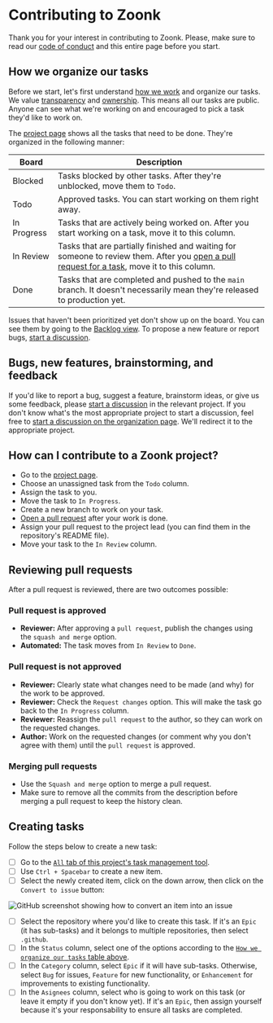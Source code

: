 # Contributing to Zoonk

Thank you for your interest in contributing to Zoonk.
Please, make sure to read our [code of conduct](./CODE_OF_CONDUCT.md) and this entire page before you start.

## How we organize our tasks

Before we start, let's first understand [how we work](./how-we-work) and organize our tasks.
We value [transparency](./about/values.md#transparency) and [ownership](./about/values.md#ownership).
This means all our tasks are public.
Anyone can see what we're working on and encouraged to pick a task they'd like to work on.

The [project page](https://github.com/orgs/zoonk/projects/11) shows all the tasks that need to be done.
They're organized in the following manner:

|Board|Description|
|-----|-----------|
|Blocked|Tasks blocked by other tasks. After they're unblocked, move them to `Todo`.|
|Todo| Approved tasks. You can start working on them right away.|
|In Progress|Tasks that are actively being worked on. After you start working on a task, move it to this column.|
|In Review|Tasks that are partially finished and waiting for someone to review them. After you [open a pull request for a task](./how-we-work/how-to-use-github.md), move it to this column.|
|Done|Tasks that are completed and pushed to the `main` branch. It doesn't necessarily mean they're released to production yet.|

Issues that haven't been prioritized yet don't show up on the board.
You can see them by going to the [Backlog view](https://github.com/orgs/zoonk/projects/11/views/3).
To propose a new feature or report bugs, [start a discussion](./how-we-work/managing-discussions.md).

## Bugs, new features, brainstorming, and feedback

If you'd like to report a bug, suggest a feature, brainstorm ideas, or give us some feedback,
please [start a discussion](./how-we-work/managing-discussions.md) in the relevant project.
If you don't know what's the most appropriate project to start a discussion,
feel free to [start a discussion on the organization page](https://github.com/orgs/zoonk/discussions).
We'll redirect it to the appropriate project.

## How can I contribute to a Zoonk project?

- Go to the [project page](https://github.com/orgs/zoonk/projects/11).
- Choose an unassigned task from the `Todo` column.
- Assign the task to you.
- Move the task to `In Progress`.
- Create a new branch to work on your task.
- [Open a pull request](./how-we-work/how-to-use-github.md) after your work is done.
- Assign your pull request to the project lead (you can find them in the repository's README file).
- Move your task to the `In Review` column.

## Reviewing pull requests

After a pull request is reviewed, there are two outcomes possible:

### Pull request is approved

- **Reviewer:** After approving a `pull request`, publish the changes using the `squash and merge` option.
- **Automated:** The task moves from `In Review` to `Done`.

### Pull request is not approved

- **Reviewer:** Clearly state what changes need to be made (and why) for the work to be approved.
- **Reviewer:** Check the `Request changes` option. This will make the task go back to the `In Progress` column.
- **Reviewer:** Reassign the `pull request` to the author, so they can work on the requested changes.
- **Author:** Work on the requested changes (or comment why you don't agree with them) until the `pull request` is approved.

### Merging pull requests

- Use the `Squash and merge` option to merge a pull request.
- Make sure to remove all the commits from the description before merging a pull request to keep the history clean.

## Creating tasks

Follow the steps below to create a new task:

- [ ] Go to the [`All` tab of this project's task management tool](https://github.com/orgs/zoonk/projects/11/views/2).
- [ ] Use `Ctrl + Spacebar` to create a new item.
- [ ] Select the newly created item, click on the down arrow, then click on the `Convert to issue` button:

![GitHub screenshot showing how to convert an item into an issue](https://user-images.githubusercontent.com/4393133/178562514-e66903ec-ed0e-4998-a679-2d6dbeee9cc1.png)

- [ ] Select the repository where you'd like to create this task.
      If it's an `Epic` (it has sub-tasks) and it belongs to multiple repositories, then select `.github`.
- [ ] In the `Status` column, select one of the options according to the [`How we organize our tasks` table above](#how-we-organize-our-tasks).
- [ ] In the `Category` column, select `Epic` if it will have sub-tasks.
      Otherwise, select `Bug` for issues, `Feature` for new functionality, or `Enhancement` for improvements to existing functionality.
- [ ] In the `Asignees` column, select who is going to work on this task (or leave it empty if you don't know yet).
      If it's an `Epic`, then assign yourself because it's your responsability to ensure all tasks are completed.
